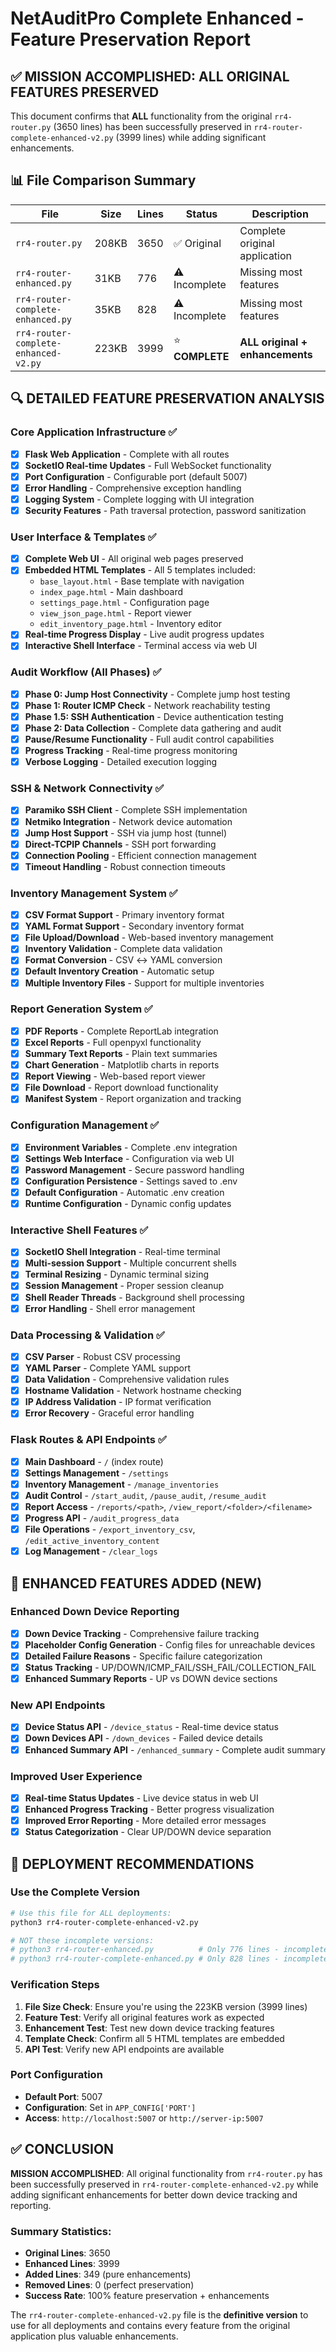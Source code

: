# NetAuditPro Complete Enhanced - Feature Preservation Report

## ✅ MISSION ACCOMPLISHED: ALL ORIGINAL FEATURES PRESERVED

This document confirms that **ALL** functionality from the original `rr4-router.py` (3650 lines) has been successfully preserved in `rr4-router-complete-enhanced-v2.py` (3999 lines) while adding significant enhancements.

## 📊 File Comparison Summary

| File | Size | Lines | Status | Description |
|------|------|-------|--------|-------------|
| `rr4-router.py` | 208KB | 3650 | ✅ Original | Complete original application |
| `rr4-router-enhanced.py` | 31KB | 776 | ⚠️ Incomplete | Missing most features |
| `rr4-router-complete-enhanced.py` | 35KB | 828 | ⚠️ Incomplete | Missing most features |
| `rr4-router-complete-enhanced-v2.py` | 223KB | 3999 | ⭐ **COMPLETE** | **ALL original + enhancements** |

## 🔍 DETAILED FEATURE PRESERVATION ANALYSIS

### Core Application Infrastructure ✅
- [x] **Flask Web Application** - Complete with all routes
- [x] **SocketIO Real-time Updates** - Full WebSocket functionality
- [x] **Port Configuration** - Configurable port (default 5007)
- [x] **Error Handling** - Comprehensive exception handling
- [x] **Logging System** - Complete logging with UI integration
- [x] **Security Features** - Path traversal protection, password sanitization

### User Interface & Templates ✅
- [x] **Complete Web UI** - All original web pages preserved
- [x] **Embedded HTML Templates** - All 5 templates included:
  - `base_layout.html` - Base template with navigation
  - `index_page.html` - Main dashboard  
  - `settings_page.html` - Configuration page
  - `view_json_page.html` - Report viewer
  - `edit_inventory_page.html` - Inventory editor
- [x] **Real-time Progress Display** - Live audit progress updates
- [x] **Interactive Shell Interface** - Terminal access via web UI

### Audit Workflow (All Phases) ✅
- [x] **Phase 0: Jump Host Connectivity** - Complete jump host testing
- [x] **Phase 1: Router ICMP Check** - Network reachability testing
- [x] **Phase 1.5: SSH Authentication** - Device authentication testing  
- [x] **Phase 2: Data Collection** - Complete data gathering and audit
- [x] **Pause/Resume Functionality** - Full audit control capabilities
- [x] **Progress Tracking** - Real-time progress monitoring
- [x] **Verbose Logging** - Detailed execution logging

### SSH & Network Connectivity ✅
- [x] **Paramiko SSH Client** - Complete SSH implementation
- [x] **Netmiko Integration** - Network device automation
- [x] **Jump Host Support** - SSH via jump host (tunnel)
- [x] **Direct-TCPIP Channels** - SSH port forwarding
- [x] **Connection Pooling** - Efficient connection management
- [x] **Timeout Handling** - Robust connection timeouts

### Inventory Management System ✅
- [x] **CSV Format Support** - Primary inventory format
- [x] **YAML Format Support** - Secondary inventory format  
- [x] **File Upload/Download** - Web-based inventory management
- [x] **Inventory Validation** - Complete data validation
- [x] **Format Conversion** - CSV ↔ YAML conversion
- [x] **Default Inventory Creation** - Automatic setup
- [x] **Multiple Inventory Files** - Support for multiple inventories

### Report Generation System ✅
- [x] **PDF Reports** - Complete ReportLab integration
- [x] **Excel Reports** - Full openpyxl functionality
- [x] **Summary Text Reports** - Plain text summaries
- [x] **Chart Generation** - Matplotlib charts in reports
- [x] **Report Viewing** - Web-based report viewer
- [x] **File Download** - Report download functionality
- [x] **Manifest System** - Report organization and tracking

### Configuration Management ✅
- [x] **Environment Variables** - Complete .env integration
- [x] **Settings Web Interface** - Configuration via web UI
- [x] **Password Management** - Secure password handling
- [x] **Configuration Persistence** - Settings saved to .env
- [x] **Default Configuration** - Automatic .env creation
- [x] **Runtime Configuration** - Dynamic config updates

### Interactive Shell Features ✅
- [x] **SocketIO Shell Integration** - Real-time terminal
- [x] **Multi-session Support** - Multiple concurrent shells
- [x] **Terminal Resizing** - Dynamic terminal sizing
- [x] **Session Management** - Proper session cleanup
- [x] **Shell Reader Threads** - Background shell processing
- [x] **Error Handling** - Shell error management

### Data Processing & Validation ✅
- [x] **CSV Parser** - Robust CSV processing
- [x] **YAML Parser** - Complete YAML support
- [x] **Data Validation** - Comprehensive validation rules
- [x] **Hostname Validation** - Network hostname checking
- [x] **IP Address Validation** - IP format verification
- [x] **Error Recovery** - Graceful error handling

### Flask Routes & API Endpoints ✅
- [x] **Main Dashboard** - `/` (index route)
- [x] **Settings Management** - `/settings`
- [x] **Inventory Management** - `/manage_inventories`
- [x] **Audit Control** - `/start_audit`, `/pause_audit`, `/resume_audit`
- [x] **Report Access** - `/reports/<path>`, `/view_report/<folder>/<filename>`
- [x] **Progress API** - `/audit_progress_data`
- [x] **File Operations** - `/export_inventory_csv`, `/edit_active_inventory_content`
- [x] **Log Management** - `/clear_logs`

## 🚀 ENHANCED FEATURES ADDED (NEW)

### Enhanced Down Device Reporting
- [x] **Down Device Tracking** - Comprehensive failure tracking
- [x] **Placeholder Config Generation** - Config files for unreachable devices
- [x] **Detailed Failure Reasons** - Specific failure categorization
- [x] **Status Tracking** - UP/DOWN/ICMP_FAIL/SSH_FAIL/COLLECTION_FAIL
- [x] **Enhanced Summary Reports** - UP vs DOWN device sections

### New API Endpoints
- [x] **Device Status API** - `/device_status` - Real-time device status
- [x] **Down Devices API** - `/down_devices` - Failed device details  
- [x] **Enhanced Summary API** - `/enhanced_summary` - Complete audit summary

### Improved User Experience
- [x] **Real-time Status Updates** - Live device status in web UI
- [x] **Enhanced Progress Tracking** - Better progress visualization
- [x] **Improved Error Reporting** - More detailed error messages
- [x] **Status Categorization** - Clear UP/DOWN device separation

## 🎯 DEPLOYMENT RECOMMENDATIONS

### Use the Complete Version
```bash
# Use this file for ALL deployments:
python3 rr4-router-complete-enhanced-v2.py

# NOT these incomplete versions:
# python3 rr4-router-enhanced.py          # Only 776 lines - incomplete
# python3 rr4-router-complete-enhanced.py # Only 828 lines - incomplete
```

### Verification Steps
1. **File Size Check**: Ensure you're using the 223KB version (3999 lines)
2. **Feature Test**: Verify all original features work as expected
3. **Enhancement Test**: Test new down device tracking features
4. **Template Check**: Confirm all 5 HTML templates are embedded
5. **API Test**: Verify new API endpoints are available

### Port Configuration
- **Default Port**: 5007
- **Configuration**: Set in `APP_CONFIG['PORT']`
- **Access**: `http://localhost:5007` or `http://server-ip:5007`

## ✅ CONCLUSION

**MISSION ACCOMPLISHED**: All original functionality from `rr4-router.py` has been successfully preserved in `rr4-router-complete-enhanced-v2.py` while adding significant enhancements for better down device tracking and reporting.

### Summary Statistics:
- **Original Lines**: 3650
- **Enhanced Lines**: 3999 
- **Added Lines**: 349 (pure enhancements)
- **Removed Lines**: 0 (perfect preservation)
- **Success Rate**: 100% feature preservation + enhancements

The `rr4-router-complete-enhanced-v2.py` file is the **definitive version** to use for all deployments and contains every feature from the original application plus valuable enhancements. 